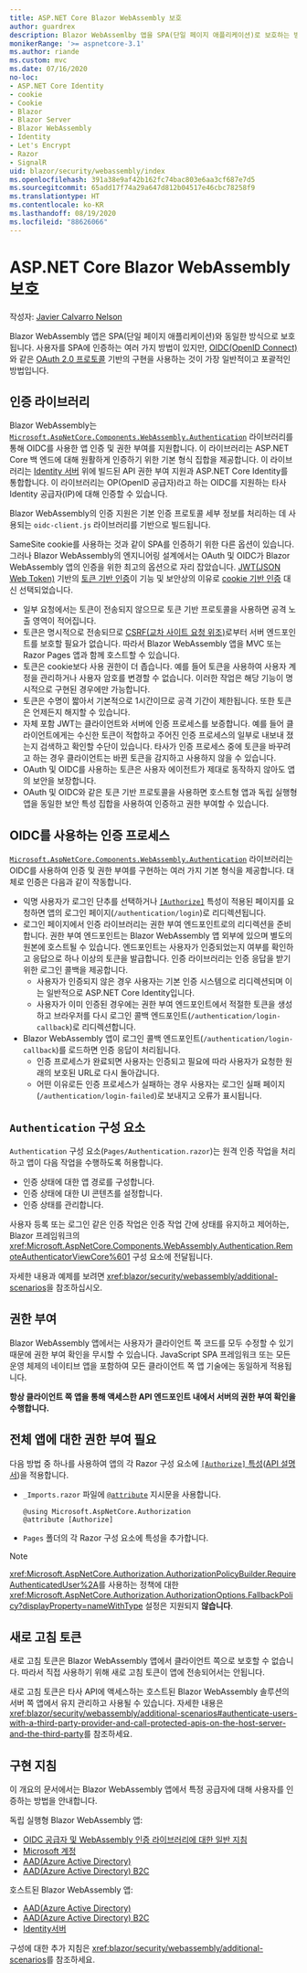 ```yaml
---
title: ASP.NET Core Blazor WebAssembly 보호
author: guardrex
description: Blazor WebAssemlby 앱을 SPA(단일 페이지 애플리케이션)로 보호하는 방법을 알아봅니다.
monikerRange: '>= aspnetcore-3.1'
ms.author: riande
ms.custom: mvc
ms.date: 07/16/2020
no-loc:
- ASP.NET Core Identity
- cookie
- Cookie
- Blazor
- Blazor Server
- Blazor WebAssembly
- Identity
- Let's Encrypt
- Razor
- SignalR
uid: blazor/security/webassembly/index
ms.openlocfilehash: 391a38e9af42b162fc74bac803e6aa3cf687e7d5
ms.sourcegitcommit: 65add17f74a29a647d812b04517e46cbc78258f9
ms.translationtype: HT
ms.contentlocale: ko-KR
ms.lasthandoff: 08/19/2020
ms.locfileid: "88626066"
---
```

# <a name="secure-aspnet-core-no-locblazor-webassembly"></a>ASP.NET Core Blazor WebAssembly 보호

작성자: [Javier Calvarro Nelson](https://github.com/javiercn)

Blazor WebAssembly 앱은 SPA(단일 페이지 애플리케이션)와 동일한 방식으로 보호됩니다. 사용자를 SPA에 인증하는 여러 가지 방법이 있지만, [OIDC(OpenID Connect)](https://openid.net/connect/)와 같은 [OAuth 2.0 프로토콜](https://oauth.net/) 기반의 구현을 사용하는 것이 가장 일반적이고 포괄적인 방법입니다.

## <a name="authentication-library"></a>인증 라이브러리

Blazor WebAssembly는 [`Microsoft.AspNetCore.Components.WebAssembly.Authentication`](https://www.nuget.org/packages/Microsoft.AspNetCore.Components.WebAssembly.Authentication) 라이브러리를 통해 OIDC를 사용한 앱 인증 및 권한 부여를 지원합니다. 이 라이브러리는 ASP.NET Core 백 엔드에 대해 원활하게 인증하기 위한 기본 형식 집합을 제공합니다. 이 라이브러리는 [Identity 서버](https://identityserver.io/) 위에 빌드된 API 권한 부여 지원과 ASP.NET Core Identity를 통합합니다. 이 라이브러리는 OP(OpenID 공급자)라고 하는 OIDC를 지원하는 타사 Identity 공급자(IP)에 대해 인증할 수 있습니다.

Blazor WebAssembly의 인증 지원은 기본 인증 프로토콜 세부 정보를 처리하는 데 사용되는 `oidc-client.js` 라이브러리를 기반으로 빌드됩니다.

SameSite cookie를 사용하는 것과 같이 SPA를 인증하기 위한 다른 옵션이 있습니다. 그러나 Blazor WebAssembly의 엔지니어링 설계에서는 OAuth 및 OIDC가 Blazor WebAssembly 앱의 인증을 위한 최고의 옵션으로 자리 잡았습니다. [JWT(JSON Web Token)](https://self-issued.info/docs/draft-ietf-oauth-json-web-token.html) 기반의 [토큰 기반 인증](xref:security/anti-request-forgery#token-based-authentication)이 기능 및 보안상의 이유로 [cookie 기반 인증](xref:security/anti-request-forgery#cookie-based-authentication) 대신 선택되었습니다.

* 일부 요청에서는 토큰이 전송되지 않으므로 토큰 기반 프로토콜을 사용하면 공격 노출 영역이 적어집니다.
* 토큰은 명시적으로 전송되므로 [CSRF(교차 사이트 요청 위조)](xref:security/anti-request-forgery)로부터 서버 엔드포인트를 보호할 필요가 없습니다. 따라서 Blazor WebAssembly 앱을 MVC 또는 Razor Pages 앱과 함께 호스트할 수 있습니다.
* 토큰은 cookie보다 사용 권한이 더 좁습니다. 예를 들어 토큰을 사용하여 사용자 계정을 관리하거나 사용자 암호를 변경할 수 없습니다. 이러한 작업은 해당 기능이 명시적으로 구현된 경우에만 가능합니다.
* 토큰은 수명이 짧아서 기본적으로 1시간이므로 공격 기간이 제한됩니다. 또한 토큰은 언제든지 해지할 수 있습니다.
* 자체 포함 JWT는 클라이언트와 서버에 인증 프로세스를 보증합니다. 예를 들어 클라이언트에게는 수신한 토큰이 적합하고 주어진 인증 프로세스의 일부로 내보내 졌는지 검색하고 확인할 수단이 있습니다. 타사가 인증 프로세스 중에 토큰을 바꾸려고 하는 경우 클라이언트는 바뀐 토큰을 감지하고 사용하지 않을 수 있습니다.
* OAuth 및 OIDC를 사용하는 토큰은 사용자 에이전트가 제대로 동작하지 않아도 앱의 보안을 보장합니다.
* OAuth 및 OIDC와 같은 토큰 기반 프로토콜을 사용하면 호스트형 앱과 독립 실행형 앱을 동일한 보안 특성 집합을 사용하여 인증하고 권한 부여할 수 있습니다.

## <a name="authentication-process-with-oidc"></a>OIDC를 사용하는 인증 프로세스

[`Microsoft.AspNetCore.Components.WebAssembly.Authentication`](https://www.nuget.org/packages/Microsoft.AspNetCore.Components.WebAssembly.Authentication) 라이브러리는 OIDC를 사용하여 인증 및 권한 부여를 구현하는 여러 가지 기본 형식을 제공합니다. 대체로 인증은 다음과 같이 작동합니다.

* 익명 사용자가 로그인 단추를 선택하거나 [`[Authorize]`](xref:Microsoft.AspNetCore.Authorization.AuthorizeAttribute) 특성이 적용된 페이지를 요청하면 앱의 로그인 페이지(`/authentication/login`)로 리디렉션됩니다.
* 로그인 페이지에서 인증 라이브러리는 권한 부여 엔드포인트로의 리디렉션을 준비합니다. 권한 부여 엔드포인트는 Blazor WebAssembly 앱 외부에 있으며 별도의 원본에 호스트될 수 있습니다. 엔드포인트는 사용자가 인증되었는지 여부를 확인하고 응답으로 하나 이상의 토큰을 발급합니다. 인증 라이브러리는 인증 응답을 받기 위한 로그인 콜백을 제공합니다.
  * 사용자가 인증되지 않은 경우 사용자는 기본 인증 시스템으로 리디렉션되며 이는 일반적으로 ASP.NET Core Identity입니다.
  * 사용자가 이미 인증된 경우에는 권한 부여 엔드포인트에서 적절한 토큰을 생성하고 브라우저를 다시 로그인 콜백 엔드포인트(`/authentication/login-callback`)로 리디렉션합니다.
* Blazor WebAssembly 앱이 로그인 콜백 엔드포인트(`/authentication/login-callback`)를 로드하면 인증 응답이 처리됩니다.
  * 인증 프로세스가 완료되면 사용자는 인증되고 필요에 따라 사용자가 요청한 원래의 보호된 URL로 다시 돌아갑니다.
  * 어떤 이유로든 인증 프로세스가 실패하는 경우 사용자는 로그인 실패 페이지(`/authentication/login-failed`)로 보내지고 오류가 표시됩니다.

## <a name="authentication-component"></a>`Authentication` 구성 요소

`Authentication` 구성 요소(`Pages/Authentication.razor`)는 원격 인증 작업을 처리하고 앱이 다음 작업을 수행하도록 허용합니다.

* 인증 상태에 대한 앱 경로를 구성합니다.
* 인증 상태에 대한 UI 콘텐츠를 설정합니다.
* 인증 상태를 관리합니다.

사용자 등록 또는 로그인 같은 인증 작업은 인증 작업 간에 상태를 유지하고 제어하는, Blazor 프레임워크의 <xref:Microsoft.AspNetCore.Components.WebAssembly.Authentication.RemoteAuthenticatorViewCore%601> 구성 요소에 전달됩니다.

자세한 내용과 예제를 보려면 <xref:blazor/security/webassembly/additional-scenarios>을 참조하십시오.

## <a name="authorization"></a>권한 부여

Blazor WebAssembly 앱에서는 사용자가 클라이언트 쪽 코드를 모두 수정할 수 있기 때문에 권한 부여 확인을 무시할 수 있습니다. JavaScript SPA 프레임워크 또는 모든 운영 체제의 네이티브 앱을 포함하여 모든 클라이언트 쪽 앱 기술에는 동일하게 적용됩니다.

**항상 클라이언트 쪽 앱을 통해 액세스한 API 엔드포인트 내에서 서버의 권한 부여 확인을 수행합니다.**

## <a name="require-authorization-for-the-entire-app"></a>전체 앱에 대한 권한 부여 필요

다음 방법 중 하나를 사용하여 앱의 각 Razor 구성 요소에 [`[Authorize]` 특성](xref:blazor/security/index#authorize-attribute)([API 설명서](xref:System.Web.Mvc.AuthorizeAttribute))을 적용합니다.

* `_Imports.razor` 파일에 [`@attribute`](xref:mvc/views/razor#attribute) 지시문을 사용합니다.

  ```razor
  @using Microsoft.AspNetCore.Authorization
  @attribute [Authorize]
  ```

* `Pages` 폴더의 각 Razor 구성 요소에 특성을 추가합니다.

> [!NOTE]
> <xref:Microsoft.AspNetCore.Authorization.AuthorizationPolicyBuilder.RequireAuthenticatedUser%2A>를 사용하는 정책에 대한 <xref:Microsoft.AspNetCore.Authorization.AuthorizationOptions.FallbackPolicy?displayProperty=nameWithType> 설정은 지원되지 **않습니다**.

## <a name="refresh-tokens"></a>새로 고침 토큰

새로 고침 토큰은 Blazor WebAssembly 앱에서 클라이언트 쪽으로 보호할 수 없습니다. 따라서 직접 사용하기 위해 새로 고침 토큰이 앱에 전송되어서는 안됩니다.

새로 고침 토큰은 타사 API에 액세스하는 호스트된 Blazor WebAssembly 솔루션의 서버 쪽 앱에서 유지 관리하고 사용될 수 있습니다. 자세한 내용은 <xref:blazor/security/webassembly/additional-scenarios#authenticate-users-with-a-third-party-provider-and-call-protected-apis-on-the-host-server-and-the-third-party>를 참조하세요.

## <a name="implementation-guidance"></a>구현 지침

이 개요의 문서에서는 Blazor WebAssembly 앱에서 특정 공급자에 대해 사용자를 인증하는 방법을 안내합니다.

독립 실행형 Blazor WebAssembly 앱:

* [OIDC 공급자 및 WebAssembly 인증 라이브러리에 대한 일반 지침](xref:blazor/security/webassembly/standalone-with-authentication-library)
* [Microsoft 계정](xref:blazor/security/webassembly/standalone-with-microsoft-accounts)
* [AAD(Azure Active Directory)](xref:blazor/security/webassembly/standalone-with-azure-active-directory)
* [AAD(Azure Active Directory) B2C](xref:blazor/security/webassembly/standalone-with-azure-active-directory-b2c)

호스트된 Blazor WebAssembly 앱:

* [AAD(Azure Active Directory)](xref:blazor/security/webassembly/hosted-with-azure-active-directory)
* [AAD(Azure Active Directory) B2C](xref:blazor/security/webassembly/hosted-with-azure-active-directory-b2c)
* [Identity서버](xref:blazor/security/webassembly/hosted-with-identity-server)

구성에 대한 추가 지침은 <xref:blazor/security/webassembly/additional-scenarios>를 참조하세요.
